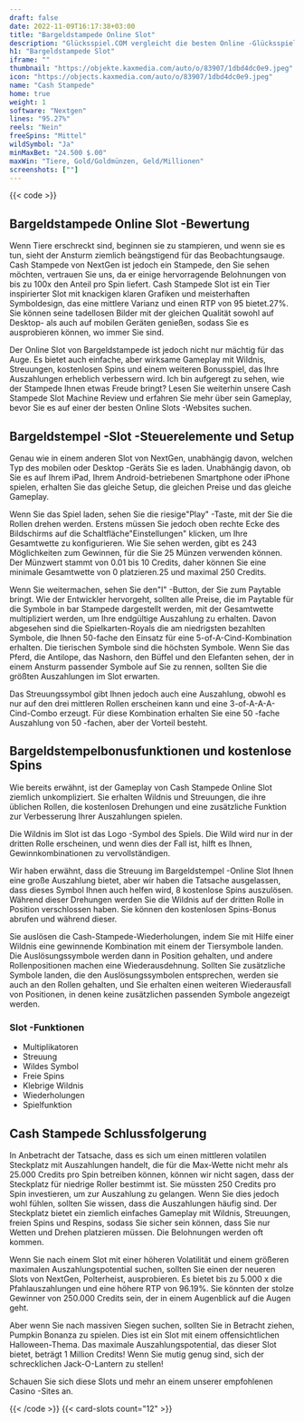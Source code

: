 ```yaml
---
draft: false
date: 2022-11-09T16:17:38+03:00
title: "Bargeldstampede Online Slot"
description: "Glücksspiel.COM vergleicht die besten Online -Glücksspiel -Sites und -spiele der Kanada.  Unabhängige Produktbewertungen und exklusive Anmeldeangebote. Jetzt spielen!"
h1: "Bargeldstampede Slot"
iframe: ""
thumbnail: "https://objekte.kaxmedia.com/auto/o/83907/1dbd4dc0e9.jpeg"
icon: "https://objects.kaxmedia.com/auto/o/83907/1dbd4dc0e9.jpeg"
name: "Cash Stampede"
home: true
weight: 1
software: "Nextgen"
lines: "95.27%"
reels: "Nein"
freeSpins: "Mittel"
wildSymbol: "Ja"
minMaxBet: "24.500 $.00"
maxWin: "Tiere, Gold/Goldmünzen, Geld/Millionen"
screenshots: [""]
---
```


{{< code >}}<h2>Bargeldstampede Online Slot -Bewertung</h2><p>Wenn Tiere erschreckt sind, beginnen sie zu stampieren, und wenn sie es tun, sieht der Ansturm ziemlich beängstigend für das Beobachtungsauge. Cash Stampede von NextGen ist jedoch ein Stampede, den Sie sehen möchten, vertrauen Sie uns, da er einige hervorragende Belohnungen von bis zu 100x den Anteil pro Spin liefert. Cash Stampede Slot ist ein Tier inspirierter Slot mit knackigen klaren Grafiken und meisterhaften Symboldesign, das eine mittlere Varianz und einen RTP von 95 bietet.27%. Sie können seine tadellosen Bilder mit der gleichen Qualität sowohl auf Desktop- als auch auf mobilen Geräten genießen, sodass Sie es ausprobieren können, wo immer Sie sind.</p><p>Der Online Slot von Bargeldstampede ist jedoch nicht nur mächtig für das Auge. Es bietet auch einfache, aber wirksame Gameplay mit Wildnis, Streuungen, kostenlosen Spins und einem weiteren Bonusspiel, das Ihre Auszahlungen erheblich verbessern wird. Ich bin aufgeregt zu sehen, wie der Stampede Ihnen etwas Freude bringt? Lesen Sie weiterhin unsere Cash Stampede Slot Machine Review und erfahren Sie mehr über sein Gameplay, bevor Sie es auf einer der besten Online Slots -Websites suchen.</p><h2>Bargeldstempel -Slot -Steuerelemente und Setup</h2><p>Genau wie in einem anderen Slot von NextGen, unabhängig davon, welchen Typ des mobilen oder Desktop -Geräts Sie es laden. Unabhängig davon, ob Sie es auf Ihrem iPad, Ihrem Android-betriebenen Smartphone oder iPhone spielen, erhalten Sie das gleiche Setup, die gleichen Preise und das gleiche Gameplay.</p><p>Wenn Sie das Spiel laden, sehen Sie die riesige"Play" -Taste, mit der Sie die Rollen drehen werden. Erstens müssen Sie jedoch oben rechte Ecke des Bildschirms auf die Schaltfläche"Einstellungen" klicken, um Ihre Gesamtwette zu konfigurieren. Wie Sie sehen werden, gibt es 243 Möglichkeiten zum Gewinnen, für die Sie 25 Münzen verwenden können. Der Münzwert stammt von 0.01 bis 10 Credits, daher können Sie eine minimale Gesamtwette von 0 platzieren.25 und maximal 250 Credits.</p><p>Wenn Sie weitermachen, sehen Sie den"I" -Button, der Sie zum Paytable bringt. Wie der Entwickler hervorgeht, sollten alle Preise, die im Paytable für die Symbole in bar Stampede dargestellt werden, mit der Gesamtwette multipliziert werden, um Ihre endgültige Auszahlung zu erhalten. Davon abgesehen sind die Spielkarten-Royals die am niedrigsten bezahlten Symbole, die Ihnen 50-fache den Einsatz für eine 5-of-A-Cind-Kombination erhalten. Die tierischen Symbole sind die höchsten Symbole. Wenn Sie das Pferd, die Antilope, das Nashorn, den Büffel und den Elefanten sehen, der in einem Ansturm passender Symbole auf Sie zu rennen, sollten Sie die größten Auszahlungen im Slot erwarten.</p><p>Das Streuungssymbol gibt Ihnen jedoch auch eine Auszahlung, obwohl es nur auf den drei mittleren Rollen erscheinen kann und eine 3-of-A-A-A-Cind-Combo erzeugt. Für diese Kombination erhalten Sie eine 50 -fache Auszahlung von 50 -fachen, aber der Vorteil besteht.</p><h2>Bargeldstempelbonusfunktionen und kostenlose Spins</h2><p>Wie bereits erwähnt, ist der Gameplay von Cash Stampede Online Slot ziemlich unkompliziert. Sie erhalten Wildnis und Streuungen, die ihre üblichen Rollen, die kostenlosen Drehungen und eine zusätzliche Funktion zur Verbesserung Ihrer Auszahlungen spielen.</p><p>Die Wildnis im Slot ist das Logo -Symbol des Spiels. Die Wild wird nur in der dritten Rolle erscheinen, und wenn dies der Fall ist, hilft es Ihnen, Gewinnkombinationen zu vervollständigen.</p><p>Wir haben erwähnt, dass die Streuung im Bargeldstempel -Online Slot Ihnen eine große Auszahlung bietet, aber wir haben die Tatsache ausgelassen, dass dieses Symbol Ihnen auch helfen wird, 8 kostenlose Spins auszulösen. Während dieser Drehungen werden Sie die Wildnis auf der dritten Rolle in Position verschlossen haben. Sie können den kostenlosen Spins-Bonus abrufen und während dieser.</p><p>Sie auslösen die Cash-Stampede-Wiederholungen, indem Sie mit Hilfe einer Wildnis eine gewinnende Kombination mit einem der Tiersymbole landen. Die Auslösungssymbole werden dann in Position gehalten, und andere Rollenpositionen machen eine Wiederausdehnung. Sollten Sie zusätzliche Symbole landen, die den Auslösungssymbolen entsprechen, werden sie auch an den Rollen gehalten, und Sie erhalten einen weiteren Wiederausfall von Positionen, in denen keine zusätzlichen passenden Symbole angezeigt werden.</p><h3>
Slot -Funktionen</h3><ul>
<li></span>
Multiplikatoren</li>
<li></span>
Streuung</li>
<li></span>
Wildes Symbol</li>
<li></span>
Freie Spins</li>
<li></span>
Klebrige Wildnis</li>
<li></span>
Wiederholungen</li>
<li></span>
Spielfunktion</li></ul><h2>Cash Stampede Schlussfolgerung</h2><p>In Anbetracht der Tatsache, dass es sich um einen mittleren volatilen Steckplatz mit Auszahlungen handelt, die für die Max-Wette nicht mehr als 25.000 Credits pro Spin betreiben können, können wir nicht sagen, dass der Steckplatz für niedrige Roller bestimmt ist. Sie müssten 250 Credits pro Spin investieren, um zur Auszahlung zu gelangen. Wenn Sie dies jedoch wohl fühlen, sollten Sie wissen, dass die Auszahlungen häufig sind. Der Steckplatz bietet ein ziemlich einfaches Gameplay mit Wildnis, Streuungen, freien Spins und Respins, sodass Sie sicher sein können, dass Sie nur Wetten und Drehen platzieren müssen. Die Belohnungen werden oft kommen.</p><p>Wenn Sie nach einem Slot mit einer höheren Volatilität und einem größeren maximalen Auszahlungspotential suchen, sollten Sie einen der neueren Slots von NextGen, Polterheist, ausprobieren. Es bietet bis zu 5.000 x die Pfahlauszahlungen und eine höhere RTP von 96.19%. Sie könnten der stolze Gewinner von 250.000 Credits sein, der in einem Augenblick auf die Augen geht.</p><p>Aber wenn Sie nach massiven Siegen suchen, sollten Sie in Betracht ziehen, Pumpkin Bonanza zu spielen. Dies ist ein Slot mit einem offensichtlichen Halloween-Thema. Das maximale Auszahlungspotential, das dieser Slot bietet, beträgt 1 Million Credits! Wenn Sie mutig genug sind, sich der schrecklichen Jack-O-Lantern zu stellen!</p><p>Schauen Sie sich diese Slots und mehr an einem unserer empfohlenen Casino -Sites an.</p>{{< /code >}}
 {{< card-slots count="12" >}}